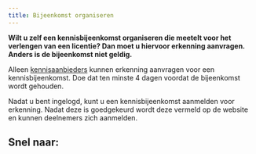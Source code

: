```yaml
---
title: Bijeenkomst organiseren
---
```


**Wilt u zelf een kennisbijeenkomst organiseren die meetelt voor het verlengen van een licentie? Dan moet u hiervoor erkenning aanvragen. Anders is de bijeenkomst niet geldig.**

Alleen [kennisaanbieders](/wat-wij-doen/kennisaanbieders) kunnen erkenning aanvragen voor een kennisbijeenkomst. Doe dat ten minste 4 dagen voordat de bijeenkomst wordt gehouden.

Nadat u bent ingelogd, kunt u een kennisbijeenkomst aanmelden voor erkenning. Nadat deze is goedgekeurd wordt deze vermeld op de website en kunnen deelnemers zich aanmelden.

## Snel naar:

<link-container>
<link-button link='{"name": "Kennisaanbieder worden","url": "/wat-wij-doen/kennisaanbieders/"}'></link-button>
<link-button link='{"name": "Inloggen als kennisaanbieder","url": "https://erkenningen.nl/Default.aspx?tabid=154"}'></link-button>
</link-container>
